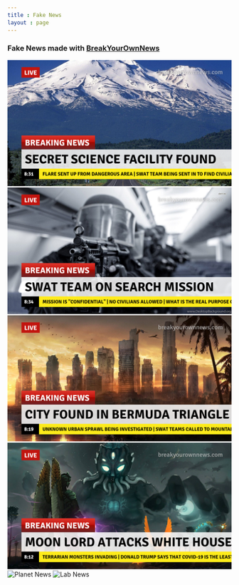 ```yaml
---
title : Fake News
layout : page
---
```


<h3>Fake News made with <a href = "https://breakyourownnews.com">BreakYourOwnNews</a></h3>
<img src="assets/mt-news.png" alt="Mt News">
<img src="assets/swat-news.png" alt="Swat News">
<img src="assets/bermuda-news.png" alt="Bermuda News">
<img src="assets/terraria-news.png" alt="Terraria News">
<img src="assets/planet-news.png.png" alt="Planet News">
<img src="assets/lab-news.png.png" alt="Lab News">
